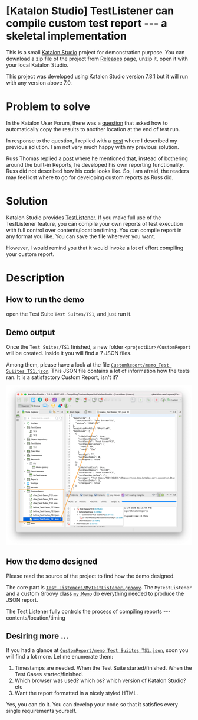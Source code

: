 [Katalon Studio] TestListener can compile custom test report --- a skeletal implementation
========

This is a small [Katalon Studio](https://www.katalon.com/download/) project for demonstration purpose.
You can download a zip file of the project from [Releases](https://github.com/kazurayam/CompilingCustomReportInKatalonStudio/releases) page, unzip it, open it with your local Katalon Studio.

This project was developed using Katalon Studio version 7.8.1 but it will run with any version above 7.0.

# Problem to solve

In the Katalon User Forum, there was a [question](https://forum.katalon.com/t/get-results-html-path-filename-through-code/50526) that
asked how to automatically copy the results to another location at the end of test run.

In response to the question, I replied with a [post](https://forum.katalon.com/t/get-results-html-path-filename-through-code/50526/5)
where I described my previous solution. I am not very much happy with my previous solution.

Russ Thomas replied a [post](https://forum.katalon.com/t/get-results-html-path-filename-through-code/50526/3) where
he mentioned that, instead of bothering around the built-in Reports, he developed his own reporting functionality.
Russ did not described how his code looks like. So, I am afraid, the readers may feel lost where to go 
for developing custom reports as Russ did.

# Solution

Katalon Studio provides [TestListener](https://docs.katalon.com/katalon-studio/docs/fixtures-listeners.html#test-listeners-test-hooks).
If you make full use of the TestListener feature, you can compile your own reports of test execution with full control over
contents/location/timing. You can compile report in any format you like. You can save the file wherever you want.

However, I would remind you that it would invoke a lot of effort compiling your custom report.
 
# Description

## How to run the demo

open the Test Suite `Test Suites/TS1`, and just run it.

## Demo output

Once the `Test Suites/TS1` finished, a new folder `<projectDir>/CustomReport` will be created.
Inside it you will find a 7 JSON files.

Among them, please have a look at the file [`CustomReport/memo_Test Suiites_TS1.json`](CustomReport/memo_Test%20Suites_TS1.json). This JSON file contains a lot of information how the tests ran. It is a satisfactory Custom Report, isn't it?

![CustomReportCreated](docs/images/CustomReportCreated.png)

## How the demo designed

Please read the source of the project to find how the demo designed.

The core part is [`Test Listeners/MyTestListener.groovy`](Test%20Listeners/MyTestListener.groovy). The `MyTestListener` and a custom Groovy class [`my.Memo`](Keywords/my/Memo.groovy) do everything needed to produce the JSON report.

The Test Listener fully controls the process of compiling reports --- contents/location/timing

## Desiring more ...

If you had a glance at [`CustomReport/memo_Test Suiites_TS1.json`](CustomReport/memo_Test%20Suites_TS1.json), soon you will find a lot more. Let me enumerate them:

1. Timestamps are needed. When the Test Suite started/finished. When the Test Cases started/finished.
2. Which browser was used? which os? which version of Katalon Studio? etc
3. Want the report formatted in a nicely styled HTML.

Yes, you can do it. You can develop your code so that it satisfies every single requirements yourself.